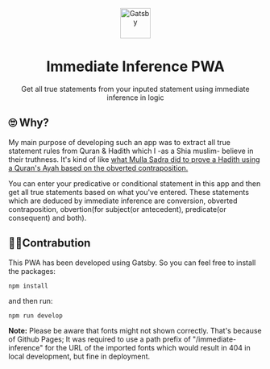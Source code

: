 <p align="center">
  <a href="[https://www.gatsbyjs.com/?utm_source=starter&utm_medium=readme&utm_campaign=minimal-starter](https://sadegh-zr.github.io/immediate-inference/)">
    <img alt="Gatsby" src="https://github.com/Sadegh-Zr/immediate-inference/assets/93543701/3beac570-39eb-4671-b130-ede8d1af593c" width="60" />
  </a>
</p>
<h1 align="center">
  Immediate Inference PWA
</h1>
<p align="center">Get all true statements from your inputed statement using immediate inference in logic</p>

## 🙄 Why?
My main purpose of developing such an app was to extract all true statement rules from Quran & Hadith which I -as a Shia muslim- believe in their truthness. It's kind of like [what Mulla Sadra did to prove a Hadith using a Quran's Ayah based on the obverted contraposition.](https://maktabevahy.org/Document/Speech/Details/14/%D8%AE%D9%88%D8%AF-%D8%B1%D8%A7-%D8%A8%D8%B4%D9%86%D8%A7%D8%B3-%D8%AA%D8%A7-%D8%AE%D8%AF%D8%A7-%D8%B1%D8%A7-%D8%A8%D8%B4%D9%86%D8%A7%D8%B3%DB%8C?page=5http)

You can enter your predicative or conditional statement in this app and then get all true statements based on what you've entered. These statements which are deduced by immediate inference are conversion, obverted contraposition, obvertion(for subject(or antecedent), predicate(or consequent) and both).

## 💁‍♂️Contrabution
This PWA has been developed using Gatsby. So you can feel free to install the packages:
```shell
npm install
```
and then run:
```shell
npm run develop
```
**Note:** Please be aware that fonts might not shown correctly. That's because of Github Pages; It was required to use a path prefix of "/immediate-inference" for the URL of the imported fonts which would result in 404 in local development, but fine in deployment.
